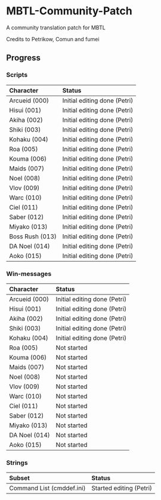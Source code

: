 # MBTL-Community-Patch
A community translation patch for MBTL

Credits to Petrikow, Comun and fumei

## Progress

### Scripts

| Character       | Status                       | 
| :-------------- |:---------------------------- | 
| Arcueid   (000) | Initial editing done (Petri) |
| Hisui     (001) | Initial editing done (Petri) |
| Akiha     (002) | Initial editing done (Petri) |
| Shiki     (003) | Initial editing done (Petri) |
| Kohaku    (004) | Initial editing done (Petri) |
| Roa       (005) | Initial editing done (Petri) |
| Kouma     (006) | Initial editing done (Petri) |
| Maids     (007) | Initial editing done (Petri) |
| Noel      (008) | Initial editing done (Petri) |
| Vlov      (009) | Initial editing done (Petri) |
| Warc      (010) | Initial editing done (Petri) |
| Ciel      (011) | Initial editing done (Petri) |
| Saber     (012) | Initial editing done (Petri) |
| Miyako    (013) | Initial editing done (Petri) | 
| Boss Rush (013) | Initial editing done (Petri) |
| DA Noel   (014) | Initial editing done (Petri) |
| Aoko      (015) | Initial editing done (Petri) |

### Win-messages

| Character       | Status                       | 
| :-------------- |:---------------------------- | 
| Arcueid   (000) | Initial editing done (Petri) |
| Hisui     (001) | Initial editing done (Petri) |
| Akiha     (002) | Initial editing done (Petri) |
| Shiki     (003) | Initial editing done (Petri) |
| Kohaku    (004) | Initial editing done (Petri) |
| Roa       (005) | Not started 				 |
| Kouma     (006) | Not started 				 |
| Maids     (007) | Not started 				 |
| Noel      (008) | Not started 				 |
| Vlov      (009) | Not started 				 |
| Warc      (010) | Not started 				 |
| Ciel      (011) | Not started 				 |
| Saber     (012) | Not started 				 |
| Miyako    (013) | Not started 				 | 
| DA Noel   (014) | Not started 				 |
| Aoko      (015) | Not started 				 |

### Strings

| Subset                    | Status                 |
| :-------------------------| :----------------------|
| Command List (cmddef.ini) | Started editing (Petri)|